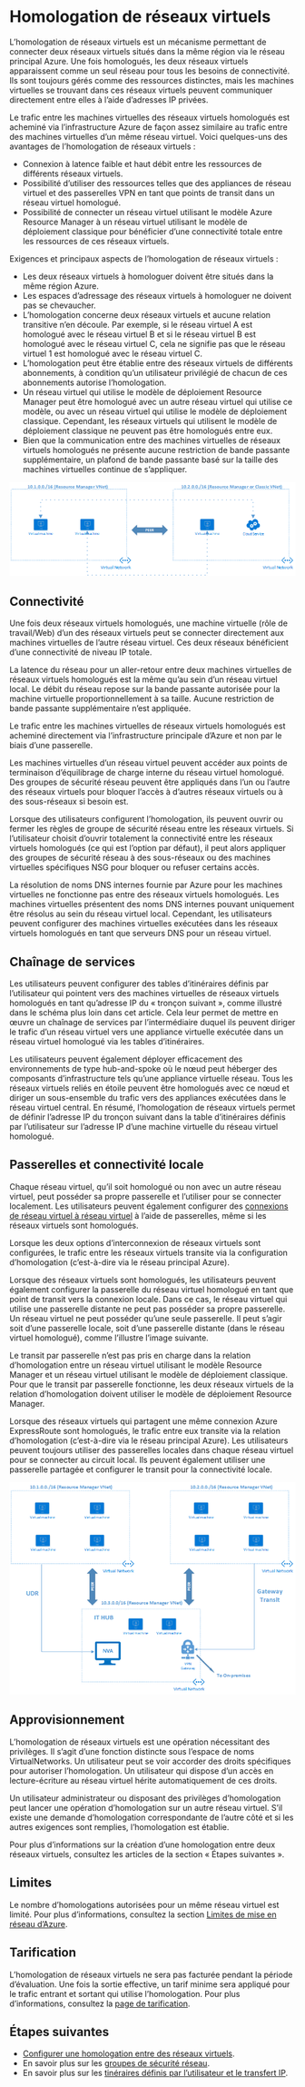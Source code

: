 
<properties
   pageTitle="Homologation de réseaux virtuels Azure | Microsoft Azure"
   description="Découvrez en quoi consiste l’homologation de réseaux virtuels dans Azure."
   services="virtual-network"
   documentationCenter="na"
   authors="narayanannamalai"
   manager="jefco"
   editor="tysonn" />
<tags
   ms.service="virtual-network"
   ms.devlang="na"
   ms.topic="get-started-article"
   ms.tgt_pltfrm="na"
   ms.workload="infrastructure-services"
   ms.date="07/28/2016"
   ms.author="narayan" />

# Homologation de réseaux virtuels

L’homologation de réseaux virtuels est un mécanisme permettant de connecter deux réseaux virtuels situés dans la même région via le réseau principal Azure. Une fois homologués, les deux réseaux virtuels apparaissent comme un seul réseau pour tous les besoins de connectivité. Ils sont toujours gérés comme des ressources distinctes, mais les machines virtuelles se trouvant dans ces réseaux virtuels peuvent communiquer directement entre elles à l’aide d’adresses IP privées.

Le trafic entre les machines virtuelles des réseaux virtuels homologués est acheminé via l’infrastructure Azure de façon assez similaire au trafic entre des machines virtuelles d’un même réseau virtuel. Voici quelques-uns des avantages de l’homologation de réseaux virtuels :

- Connexion à latence faible et haut débit entre les ressources de différents réseaux virtuels.
- Possibilité d’utiliser des ressources telles que des appliances de réseau virtuel et des passerelles VPN en tant que points de transit dans un réseau virtuel homologué.
- Possibilité de connecter un réseau virtuel utilisant le modèle Azure Resource Manager à un réseau virtuel utilisant le modèle de déploiement classique pour bénéficier d’une connectivité totale entre les ressources de ces réseaux virtuels.

Exigences et principaux aspects de l’homologation de réseaux virtuels :

- Les deux réseaux virtuels à homologuer doivent être situés dans la même région Azure.
- Les espaces d’adressage des réseaux virtuels à homologuer ne doivent pas se chevaucher.
- L’homologation concerne deux réseaux virtuels et aucune relation transitive n’en découle. Par exemple, si le réseau virtuel A est homologué avec le réseau virtuel B et si le réseau virtuel B est homologué avec le réseau virtuel C, cela ne signifie pas que le réseau virtuel 1 est homologué avec le réseau virtuel C.
- L’homologation peut être établie entre des réseaux virtuels de différents abonnements, à condition qu’un utilisateur privilégié de chacun de ces abonnements autorise l’homologation.
- Un réseau virtuel qui utilise le modèle de déploiement Resource Manager peut être homologué avec un autre réseau virtuel qui utilise ce modèle, ou avec un réseau virtuel qui utilise le modèle de déploiement classique. Cependant, les réseaux virtuels qui utilisent le modèle de déploiement classique ne peuvent pas être homologués entre eux.
- Bien que la communication entre des machines virtuelles de réseaux virtuels homologués ne présente aucune restriction de bande passante supplémentaire, un plafond de bande passante basé sur la taille des machines virtuelles continue de s’appliquer.


![Homologation de réseaux virtuels de base](./media/virtual-networks-peering-overview/figure01.png)

## Connectivité
Une fois deux réseaux virtuels homologués, une machine virtuelle (rôle de travail/Web) d’un des réseaux virtuels peut se connecter directement aux machines virtuelles de l’autre réseau virtuel. Ces deux réseaux bénéficient d’une connectivité de niveau IP totale.

La latence du réseau pour un aller-retour entre deux machines virtuelles de réseaux virtuels homologués est la même qu’au sein d’un réseau virtuel local. Le débit du réseau repose sur la bande passante autorisée pour la machine virtuelle proportionnellement à sa taille. Aucune restriction de bande passante supplémentaire n’est appliquée.

Le trafic entre les machines virtuelles de réseaux virtuels homologués est acheminé directement via l’infrastructure principale d’Azure et non par le biais d’une passerelle.

Les machines virtuelles d’un réseau virtuel peuvent accéder aux points de terminaison d’équilibrage de charge interne du réseau virtuel homologué. Des groupes de sécurité réseau peuvent être appliqués dans l’un ou l’autre des réseaux virtuels pour bloquer l’accès à d’autres réseaux virtuels ou à des sous-réseaux si besoin est.

Lorsque des utilisateurs configurent l’homologation, ils peuvent ouvrir ou fermer les règles de groupe de sécurité réseau entre les réseaux virtuels. Si l’utilisateur choisit d’ouvrir totalement la connectivité entre les réseaux virtuels homologués (ce qui est l’option par défaut), il peut alors appliquer des groupes de sécurité réseau à des sous-réseaux ou des machines virtuelles spécifiques NSG pour bloquer ou refuser certains accès.

La résolution de noms DNS internes fournie par Azure pour les machines virtuelles ne fonctionne pas entre des réseaux virtuels homologués. Les machines virtuelles présentent des noms DNS internes pouvant uniquement être résolus au sein du réseau virtuel local. Cependant, les utilisateurs peuvent configurer des machines virtuelles exécutées dans les réseaux virtuels homologués en tant que serveurs DNS pour un réseau virtuel.

## Chaînage de services
Les utilisateurs peuvent configurer des tables d’itinéraires définis par l’utilisateur qui pointent vers des machines virtuelles de réseaux virtuels homologués en tant qu’adresse IP du « tronçon suivant », comme illustré dans le schéma plus loin dans cet article. Cela leur permet de mettre en œuvre un chaînage de services par l’intermédiaire duquel ils peuvent diriger le trafic d’un réseau virtuel vers une appliance virtuelle exécutée dans un réseau virtuel homologué via les tables d’itinéraires.

Les utilisateurs peuvent également déployer efficacement des environnements de type hub-and-spoke où le nœud peut héberger des composants d’infrastructure tels qu’une appliance virtuelle réseau. Tous les réseaux virtuels reliés en étoile peuvent être homologués avec ce nœud et diriger un sous-ensemble du trafic vers des appliances exécutées dans le réseau virtuel central. En résumé, l’homologation de réseaux virtuels permet de définir l’adresse IP du tronçon suivant dans la table d’itinéraires définis par l’utilisateur sur l’adresse IP d’une machine virtuelle du réseau virtuel homologué.

## Passerelles et connectivité locale
Chaque réseau virtuel, qu’il soit homologué ou non avec un autre réseau virtuel, peut posséder sa propre passerelle et l’utiliser pour se connecter localement. Les utilisateurs peuvent également configurer des [connexions de réseau virtuel à réseau virtuel](../vpn-gateway/vpn-gateway-vnet-vnet-rm-ps.md) à l’aide de passerelles, même si les réseaux virtuels sont homologués.

Lorsque les deux options d’interconnexion de réseaux virtuels sont configurées, le trafic entre les réseaux virtuels transite via la configuration d’homologation (c’est-à-dire via le réseau principal Azure).

Lorsque des réseaux virtuels sont homologués, les utilisateurs peuvent également configurer la passerelle du réseau virtuel homologué en tant que point de transit vers la connexion locale. Dans ce cas, le réseau virtuel qui utilise une passerelle distante ne peut pas posséder sa propre passerelle. Un réseau virtuel ne peut posséder qu’une seule passerelle. Il peut s’agir soit d’une passerelle locale, soit d’une passerelle distante (dans le réseau virtuel homologué), comme l’illustre l’image suivante.

Le transit par passerelle n’est pas pris en charge dans la relation d’homologation entre un réseau virtuel utilisant le modèle Resource Manager et un réseau virtuel utilisant le modèle de déploiement classique. Pour que le transit par passerelle fonctionne, les deux réseaux virtuels de la relation d’homologation doivent utiliser le modèle de déploiement Resource Manager.

Lorsque des réseaux virtuels qui partagent une même connexion Azure ExpressRoute sont homologués, le trafic entre eux transite via la relation d’homologation (c’est-à-dire via le réseau principal Azure). Les utilisateurs peuvent toujours utiliser des passerelles locales dans chaque réseau virtuel pour se connecter au circuit local. Ils peuvent également utiliser une passerelle partagée et configurer le transit pour la connectivité locale.

![Transit entre des réseaux virtuels homologués](./media/virtual-networks-peering-overview/figure02.png)

## Approvisionnement
L’homologation de réseaux virtuels est une opération nécessitant des privilèges. Il s’agit d’une fonction distincte sous l’espace de noms VirtualNetworks. Un utilisateur peut se voir accorder des droits spécifiques pour autoriser l’homologation. Un utilisateur qui dispose d’un accès en lecture-écriture au réseau virtuel hérite automatiquement de ces droits.

Un utilisateur administrateur ou disposant des privilèges d’homologation peut lancer une opération d’homologation sur un autre réseau virtuel. S’il existe une demande d’homologation correspondante de l’autre côté et si les autres exigences sont remplies, l’homologation est établie.

Pour plus d’informations sur la création d’une homologation entre deux réseaux virtuels, consultez les articles de la section « Étapes suivantes ».

## Limites
Le nombre d’homologations autorisées pour un même réseau virtuel est limité. Pour plus d’informations, consultez la section [Limites de mise en réseau d’Azure](../azure-subscription-service-limits.md#networking-limits).

## Tarification
L’homologation de réseaux virtuels ne sera pas facturée pendant la période d’évaluation. Une fois la sortie effective, un tarif minime sera appliqué pour le trafic entrant et sortant qui utilise l’homologation. Pour plus d’informations, consultez la [page de tarification](https://azure.microsoft.com/pricing/details/virtual-network).


## Étapes suivantes
- [Configurer une homologation entre des réseaux virtuels](virtual-networks-create-vnetpeering-arm-portal.md).
- En savoir plus sur les [groupes de sécurité réseau](virtual-networks-nsg.md).
- En savoir plus sur les [tinéraires définis par l’utilisateur et le transfert IP](virtual-networks-udr-overview.md).

<!---HONumber=AcomDC_0810_2016-->